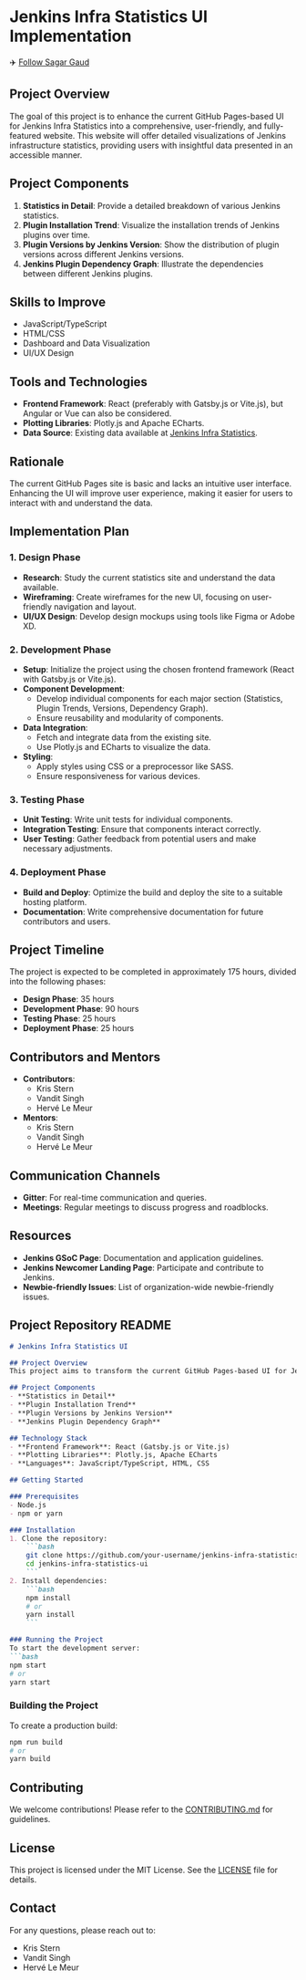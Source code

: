 # Jenkins Infra Statistics UI Implementation

✈️ [Follow Sagar Gaud](https://www.linkedin.com/in/sagargaud332/)

## Project Overview
The goal of this project is to enhance the current GitHub Pages-based UI for Jenkins Infra Statistics into a comprehensive, user-friendly, and fully-featured website. This website will offer detailed visualizations of Jenkins infrastructure statistics, providing users with insightful data presented in an accessible manner.

## Project Components
1. **Statistics in Detail**: Provide a detailed breakdown of various Jenkins statistics.
2. **Plugin Installation Trend**: Visualize the installation trends of Jenkins plugins over time.
3. **Plugin Versions by Jenkins Version**: Show the distribution of plugin versions across different Jenkins versions.
4. **Jenkins Plugin Dependency Graph**: Illustrate the dependencies between different Jenkins plugins.

## Skills to Improve
- JavaScript/TypeScript
- HTML/CSS
- Dashboard and Data Visualization
- UI/UX Design

## Tools and Technologies
- **Frontend Framework**: React (preferably with Gatsby.js or Vite.js), but Angular or Vue can also be considered.
- **Plotting Libraries**: Plotly.js and Apache ECharts.
- **Data Source**: Existing data available at [Jenkins Infra Statistics](https://stats.jenkins.io/).

## Rationale
The current GitHub Pages site is basic and lacks an intuitive user interface. Enhancing the UI will improve user experience, making it easier for users to interact with and understand the data.

## Implementation Plan
### 1. Design Phase
- **Research**: Study the current statistics site and understand the data available.
- **Wireframing**: Create wireframes for the new UI, focusing on user-friendly navigation and layout.
- **UI/UX Design**: Develop design mockups using tools like Figma or Adobe XD.

### 2. Development Phase
- **Setup**: Initialize the project using the chosen frontend framework (React with Gatsby.js or Vite.js).
- **Component Development**: 
  - Develop individual components for each major section (Statistics, Plugin Trends, Versions, Dependency Graph).
  - Ensure reusability and modularity of components.
- **Data Integration**: 
  - Fetch and integrate data from the existing site.
  - Use Plotly.js and ECharts to visualize the data.
- **Styling**: 
  - Apply styles using CSS or a preprocessor like SASS.
  - Ensure responsiveness for various devices.

### 3. Testing Phase
- **Unit Testing**: Write unit tests for individual components.
- **Integration Testing**: Ensure that components interact correctly.
- **User Testing**: Gather feedback from potential users and make necessary adjustments.

### 4. Deployment Phase
- **Build and Deploy**: Optimize the build and deploy the site to a suitable hosting platform.
- **Documentation**: Write comprehensive documentation for future contributors and users.

## Project Timeline
The project is expected to be completed in approximately 175 hours, divided into the following phases:
- **Design Phase**: 35 hours
- **Development Phase**: 90 hours
- **Testing Phase**: 25 hours
- **Deployment Phase**: 25 hours

## Contributors and Mentors
- **Contributors**: 
  - Kris Stern
  - Vandit Singh
  - Hervé Le Meur
- **Mentors**: 
  - Kris Stern
  - Vandit Singh
  - Hervé Le Meur

## Communication Channels
- **Gitter**: For real-time communication and queries.
- **Meetings**: Regular meetings to discuss progress and roadblocks.

## Resources
- **Jenkins GSoC Page**: Documentation and application guidelines.
- **Jenkins Newcomer Landing Page**: Participate and contribute to Jenkins.
- **Newbie-friendly Issues**: List of organization-wide newbie-friendly issues.

## Project Repository README

```markdown
# Jenkins Infra Statistics UI

## Project Overview
This project aims to transform the current GitHub Pages-based UI for Jenkins Infra Statistics into a comprehensive, user-friendly, and fully-featured website. The site will offer detailed visualizations of Jenkins infrastructure statistics, providing users with insightful data presented in an accessible manner.

## Project Components
- **Statistics in Detail**
- **Plugin Installation Trend**
- **Plugin Versions by Jenkins Version**
- **Jenkins Plugin Dependency Graph**

## Technology Stack
- **Frontend Framework**: React (Gatsby.js or Vite.js)
- **Plotting Libraries**: Plotly.js, Apache ECharts
- **Languages**: JavaScript/TypeScript, HTML, CSS

## Getting Started

### Prerequisites
- Node.js
- npm or yarn

### Installation
1. Clone the repository:
    ```bash
    git clone https://github.com/your-username/jenkins-infra-statistics-ui.git
    cd jenkins-infra-statistics-ui
    ```
2. Install dependencies:
    ```bash
    npm install
    # or
    yarn install
    ```

### Running the Project
To start the development server:
```bash
npm start
# or
yarn start
```

### Building the Project
To create a production build:
```bash
npm run build
# or
yarn build
```

## Contributing
We welcome contributions! Please refer to the [CONTRIBUTING.md](CONTRIBUTING.md) for guidelines.

## License
This project is licensed under the MIT License. See the [LICENSE](LICENSE) file for details.

## Contact
For any questions, please reach out to:
- Kris Stern
- Vandit Singh
- Hervé Le Meur
```
